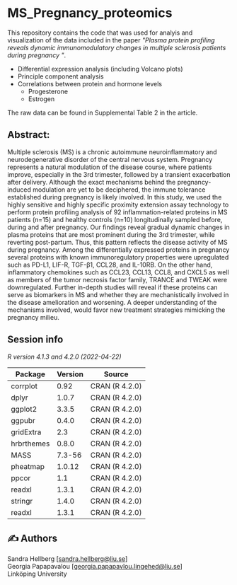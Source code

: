 # MS_Pregnancy_proteomics

This repository contains the code that was used for analyis and visualization of the data included in the paper *"Plasma protein profiling reveals dynamic immunomodulatory changes in multiple sclerosis patients during pregnancy "*. 

- Differential expression analysis (including Volcano plots)
- Principle component analysis
- Correlations between protein and hormone levels
	- Progesterone
	- Estrogen

The raw data can be found in Supplemental Table 2 in the article. 

## Abstract:
Multiple sclerosis (MS) is a chronic autoimmune neuroinflammatory and neurodegenerative disorder of the central nervous system. Pregnancy represents a natural modulation of the disease course, where patients improve, especially in the 3rd trimester, followed by a transient exacerbation after delivery. Although the exact mechanisms behind the pregnancy-induced modulation are yet to be deciphered, the immune tolerance established during pregnancy is likely involved. In this study, we used the highly sensitive and highly specific proximity extension assay technology to perform protein profiling analysis of 92 inflammation-related proteins in MS patients (n=15) and healthy controls (n=10) longitudinally sampled before, during and after pregnancy. Our findings reveal gradual dynamic changes in plasma proteins that are most prominent during the 3rd trimester, while reverting post-partum. Thus, this pattern reflects the disease activity of MS during pregnancy. Among the differentially expressed proteins in pregnancy several proteins with known immunoregulatory properties were upregulated such as PD-L1, LIF-R, TGF-β1, CCL28, and IL-10RB. On the other hand, inflammatory chemokines such as CCL23, CCL13, CCL8, and CXCL5 as well as members of the tumor necrosis factor family, TRANCE and TWEAK were downregulated. Further in-depth studies will reveal if these proteins can serve as biomarkers in MS and whether they are mechanistically involved in the disease amelioration and worsening.  A deeper understanding of the mechanisms involved, would favor new treatment strategies mimicking the pregnancy milieu. 


## Session info

*R version 4.1.3 and 4.2.0 (2022-04-22)*

| Package       | Version       | Source         |
| ------------- | ------------- |---------------
| corrplot      | 0.92          | CRAN (R 4.2.0) |
| dplyr         | 1.0.7         | CRAN (R 4.2.0) |
| ggplot2       | 3.3.5         | CRAN (R 4.2.0) |
| ggpubr        | 0.4.0         | CRAN (R 4.2.0) |
| gridExtra     | 2.3           | CRAN (R 4.2.0) |
| hrbrthemes    | 0.8.0         | CRAN (R 4.2.0) |
| MASS          | 7.3-56        | CRAN (R 4.2.0) |
| pheatmap      | 1.0.12        | CRAN (R 4.2.0) |
| ppcor         | 1.1           | CRAN (R 4.2.0) |
| readxl        | 1.3.1         | CRAN (R 4.2.0) |
| stringr       | 1.4.0           | CRAN (R 4.2.0) |
| readxl        | 1.3.1         | CRAN (R 4.2.0) |



## :writing_hand: Authors

Sandra Hellberg [sandra.hellberg@liu.se] <br />
Georgia Papapavalou [georgia.papapavlou.lingehed@liu.se] <br />
Linköping University


 
